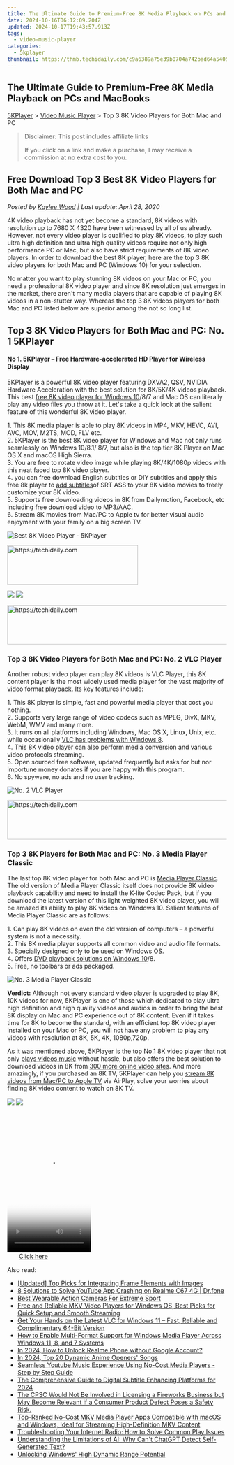 ```yaml
---
title: The Ultimate Guide to Premium-Free 8K Media Playback on PCs and MacBooks
date: 2024-10-16T06:12:09.204Z
updated: 2024-10-17T19:43:57.913Z
tags:
  - video-music-player
categories:
  - 5kplayer
thumbnail: https://thmb.techidaily.com/c9a6389a75e39b0704a742bad64a540518e449e3f4b571dd94969d29e2160b68.jpg
---
```


## The Ultimate Guide to Premium-Free 8K Media Playback on PCs and MacBooks

[5KPlayer](https://tools.techidaily.com/5kplayer/products/) \> [Video Music Player](https://tools.techidaily.com/5kplayer/video-music-player/) \> Top 3 8K Video Players for Both Mac and PC

>  Disclaimer: This post includes affiliate links
>
>  If you click on a link and make a purchase, I may receive a commission at no extra cost to you.
>

## Free Download Top 3 Best 8K Video Players for Both Mac and PC

 _Posted by [Kaylee Wood](https://www.quora.com/profile/Amanda-Hu-21) | Last update: April 28, 2020_ 

4K video playback has not yet become a standard, 8K videos with resolution up to 7680 X 4320 have been witnessed by all of us already. However, not every video player is qualified to play 8K videos, to play such ultra high definition and ultra high quality videos require not only high performance PC or Mac, but also have strict requirements of 8K video players. In order to download the best 8K player, here are the top 3 8K video players for both Mac and PC (Windows 10) for your selection.

No matter you want to play stunning 8K videos on your Mac or PC, you need a professional 8K video player and since 8K resolution just emerges in the market, there aren't many media players that are capable of playing 8K videos in a non-stutter way. Whereas the top 3 8K videos players for both Mac and PC listed below are superior among the not so long list. 

## Top 3 8K Video Players for Both Mac and PC: No. 1 5KPlayer

#### **No 1\. 5KPlayer – Free Hardware-accelerated HD Player for Wireless Display**

5KPlayer is a powerful 8K video player featuring DXVA2, QSV, NVIDIA Hardware Acceleration with the best solution for 8K/5K/4K videos playback. This best [free 8K video player for Windows 10](https://tools.techidaily.com/5kplayer/video-music-player/)/8/7 and Mac OS can literally play any video files you throw at it. Let's take a quick look at the salient feature of this wonderful 8K video player. 

1\. This 8K media player is able to play 8K videos in MP4, MKV, HEVC, AVI, AVC, MOV, M2TS, MOD, FLV etc.   
 2\. 5KPlayer is the best 8K video player for Windows and Mac not only runs seamlessly on Windows 10/8.1/ 8/7, but also is the top tier 8K Player on Mac OS X and macOS High Sierra.   
 3\. You are free to rotate video image while playing 8K/4K/1080p videos with this neat faced top 8K video player.   
 4\. you can free download English subtitles or DIY subtitles and apply this free 8k player to [add subtitles](https://tools.techidaily.com/5kplayer/video-music-player/)of SRT ASS to your 8K video movies to freely customize your 8K video.  
 5\. Supports free downloading videos in 8K from Dailymotion, Facebook, etc including free download video to MP3/AAC.   
 6\. Stream 8K movies from Mac/PC to Apple tv for better visual audio enjoyment with your family on a big screen TV.

![Best 8K Video Player - 5KPlayer](https://www.5kplayer.com/video-music-player/img/play-8k-movies-on-mac.jpg) 

<!-- affiliate ads begin -->
<a href="https://aligracehair.sjv.io/c/5597632/1880972/19272" target="_top" id="1880972">
  <img src="//a.impactradius-go.com/display-ad/19272-1880972" border="0" alt="https://techidaily.com" width="300" height="90"/>
</a>
<img height="0" width="0" src="https://aligracehair.sjv.io/i/5597632/1880972/19272" style="position:absolute;visibility:hidden;" border="0" />
<!-- affiliate ads end -->

[![](https://www.5kplayer.com/video-music-player/../button/freedownwhitewin.png)](https://tools.techidaily.com/5kplayer/products/) [![](https://www.5kplayer.com/video-music-player/../button/freedownbackmac.png)](https://tools.techidaily.com/5kplayer/products/) 

<!-- affiliate ads begin -->
<a href="https://appsumo.8odi.net/c/5597632/2144285/7443" target="_top" id="2144285">
  <img src="//a.impactradius-go.com/display-ad/7443-2144285" border="0" alt="https://techidaily.com" width="728" height="90"/>
</a>
<img height="0" width="0" src="https://appsumo.8odi.net/i/5597632/2144285/7443" style="position:absolute;visibility:hidden;" border="0" />
<!-- affiliate ads end -->

### Top 3 8K Video Players for Both Mac and PC: No. 2 VLC Player

Another robust video player can play 8K videos is VLC Player, this 8K content player is the most widely used media player for the vast majority of video format playback. Its key features include: 

1\. This 8K player is simple, fast and powerful media player that cost you nothing.  
 2\. Supports very large range of video codecs such as MPEG, DivX, MKV, WebM, WMV and many more.  
 3\. It runs on all platforms including Windows, Mac OS X, Linux, Unix, etc. while occasionally [VLC has problems with Windows 8](https://tools.techidaily.com/5kplayer/video-music-player/).   
 4\. This 8K video player can also perform media conversion and various video protocols streaming.  
 5\. Open sourced free software, updated frequently but asks for but nor importune money donates if you are happy with this program.   
 6\. No spyware, no ads and no user tracking.

![No. 2 VLC Player](https://www.5kplayer.com/video-music-player/img/vlc-8k-player.jpg) 

<!-- affiliate ads begin -->
<a href="https://appsumo.8odi.net/c/5597632/2082539/7443" target="_top" id="2082539">
  <img src="//a.impactradius-go.com/display-ad/7443-2082539" border="0" alt="https://techidaily.com" width="728" height="90"/>
</a>
<img height="0" width="0" src="https://appsumo.8odi.net/i/5597632/2082539/7443" style="position:absolute;visibility:hidden;" border="0" />
<!-- affiliate ads end -->

### Top 3 8K Players for Both Mac and PC: No. 3 Media Player Classic

The last top 8K video player for both Mac and PC is [Media Player Classic](https://mpc-hc.org/). The old version of Media Player Classic itself does not provide 8K video playback capability and need to install the K-lite Codec Pack, but if you download the latest version of this light weighted 8K video player, you will be amazed its ability to play 8K videos on Windows 10\. Salient features of Media Player Classic are as follows: 

1\. Can play 8K videos on even the old version of computers – a powerful system is not a necessity.   
 2\. This 8K media player supports all common video and audio file formats.   
 3\. Specially designed only to be used on Windows OS.   
 4\. Offers [DVD playback solutions on Windows 10](https://tools.techidaily.com/5kplayer/video-music-player/)/8.  
 5\. Free, no toolbars or ads packaged. 

![No. 3 Media Player Classic](https://www.5kplayer.com/video-music-player/img/mpc-8k.jpg) 

**Verdict:** Although not every standard video player is upgraded to play 8K, 10K videos for now, 5KPlayer is one of those which dedicated to play ultra high definition and high quality videos and audios in order to bring the best 8K display on Mac and PC experience out of 8K content. Even if it takes time for 8K to become the standard, with an efficient top 8K video player installed on your Mac or PC, you will not have any problem to play any videos with resolution at 8K, 5K, 4K, 1080p,720p. 

As it was mentioned above, 5KPlayer is the top No.1 8K video player that not only [plays videos music](https://tools.techidaily.com/5kplayer/video-music-player/) without hassle, but also offers the best solution to download videos in 8K from [300 more online video sites](https://tools.techidaily.com/5kplayer/youtube-download/). And more amazingly, if you purchased an 8K TV, 5KPlayer can help you [stream 8K videos from Mac/PC to Apple TV](https://tools.techidaily.com/5kplayer/airplay/) via AirPlay, solve your worries about finding 8K video content to watch on 8K TV.

[![](https://www.5kplayer.com/video-music-player/../button/freedownwhitewin.png)](https://tools.techidaily.com/5kplayer/products/) [![](https://www.5kplayer.com/video-music-player/../button/freedownbackmac.png)](https://tools.techidaily.com/5kplayer/products/)

<!-- affiliate ads begin -->
<span id="1702748">
					<video width="192" height="320" style="cursor:pointer"
           poster="//a.impactradius-go.com/display-clicktoplayimage/1702748.png"
           onclick="if(!this.playClicked){this.play();this.setAttribute('controls',true);this.playClicked=true;}">
	   <source src="//a.impactradius-go.com/display-ad/18544-1702748">
	   <img src="//a.impactradius-go.com/display-clicktoplayimage/1702748.png" style="border: none; height: 100%; width: 100%; object-fit: contain">
	</video>
	<div style="width:120px;text-align:center"><a href="javascript:window.open(decodeURIComponent('https%3A%2F%2Ftwopages.pxf.io%2Fc%2F5597632%2F1702748%2F18544'), '_blank');void(0);">Click here</a></div>
</span>
<img height="0" width="0" src="https://imp.pxf.io/i/5597632/1702748/18544" style="position:absolute;visibility:hidden;" border="0" />
<!-- affiliate ads end -->

<ins class="adsbygoogle"
     style="display:block"
     data-ad-format="autorelaxed"
     data-ad-client="ca-pub-7571918770474297"
     data-ad-slot="1223367746"></ins>

<ins class="adsbygoogle"
     style="display:block"
     data-ad-client="ca-pub-7571918770474297"
     data-ad-slot="8358498916"
     data-ad-format="auto"
     data-full-width-responsive="true"></ins>

<span class="atpl-alsoreadstyle">Also read:</span>
<div><ul>
<li><a href="https://some-guidance.techidaily.com/updated-top-picks-for-integrating-frame-elements-with-images/"><u>[Updated] Top Picks for Integrating Frame Elements with Images</u></a></li>
<li><a href="https://howto.techidaily.com/8-solutions-to-solve-youtube-app-crashing-on-realme-c67-4g-drfone-by-drfone-fix-android-problems-fix-android-problems/"><u>8 Solutions to Solve YouTube App Crashing on Realme C67 4G | Dr.fone</u></a></li>
<li><a href="https://fox-http.techidaily.com/best-wearable-action-cameras-for-extreme-sport/"><u>Best Wearable Action Cameras For Extreme Sport</u></a></li>
<li><a href="https://video-creation-software.techidaily.com/free-and-reliable-mkv-video-players-for-windows-os-best-picks-for-quick-setup-and-smooth-streaming/"><u>Free and Reliable MKV Video Players for Windows OS, Best Picks for Quick Setup and Smooth Streaming</u></a></li>
<li><a href="https://video-creation-software.techidaily.com/get-your-hands-on-the-latest-vlc-for-windows-11-fast-reliable-and-complimentary-64-bit-version/"><u>Get Your Hands on the Latest VLC for Windows 11 – Fast, Reliable and Complimentary 64-Bit Version</u></a></li>
<li><a href="https://video-creation-software.techidaily.com/how-to-enable-multi-format-support-for-windows-media-player-across-windows-11-8-and-7-systems/"><u>How to Enable Multi-Format Support for Windows Media Player Across Windows 11, 8, and 7 Systems</u></a></li>
<li><a href="https://easy-unlock-android.techidaily.com/in-2024-how-to-unlock-realme-phone-without-google-account-by-drfone-android/"><u>In 2024, How to Unlock Realme Phone without Google Account?</u></a></li>
<li><a href="https://some-guidance.techidaily.com/in-2024-top-20-dynamic-anime-openers-songs/"><u>In 2024, Top 20 Dynamic Anime Openers' Songs</u></a></li>
<li><a href="https://video-creation-software.techidaily.com/seamless-youtube-music-experience-using-no-cost-media-players-step-by-step-guide/"><u>Seamless Youtube Music Experience Using No-Cost Media Players - Step by Step Guide</u></a></li>
<li><a href="https://some-guidance.techidaily.com/the-comprehensive-guide-to-digital-subtitle-enhancing-platforms-for-2024/"><u>The Comprehensive Guide to Digital Subtitle Enhancing Platforms for 2024</u></a></li>
<li><a href="https://video-creation-software.techidaily.com/the-cpsc-would-not-be-involved-in-licensing-a-fireworks-business-but-may-become-relevant-if-a-consumer-product-defect-poses-a-safety-risk/"><u>The CPSC Would Not Be Involved in Licensing a Fireworks Business but May Become Relevant if a Consumer Product Defect Poses a Safety Risk.</u></a></li>
<li><a href="https://video-creation-software.techidaily.com/top-ranked-no-cost-mkv-media-player-apps-compatible-with-macos-and-windows-ideal-for-streaming-high-definition-mkv-content/"><u>Top-Ranked No-Cost MKV Media Player Apps Compatible with macOS and Windows, Ideal for Streaming High-Definition MKV Content</u></a></li>
<li><a href="https://video-creation-software.techidaily.com/troubleshooting-your-internet-radio-how-to-solve-common-play-issues/"><u>Troubleshooting Your Internet Radio: How to Solve Common Play Issues</u></a></li>
<li><a href="https://tech-hub.techidaily.com/understanding-the-limitations-of-ai-why-cant-chatgpt-detect-self-generated-text/"><u>Understanding the Limitations of AI: Why Can't ChatGPT Detect Self-Generated Text?</u></a></li>
<li><a href="https://extra-information.techidaily.com/unlocking-windows-high-dynamic-range-potential/"><u>Unlocking Windows' High Dynamic Range Potential</u></a></li>
</ul></div>

